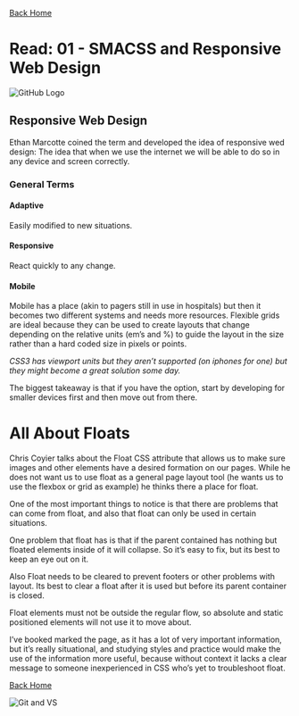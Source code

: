 [Back Home](https://thatvetdevrob.github.io/reading-notes/)

# Read: 01 - SMACSS and Responsive Web Design

![GitHub Logo](https://smhttp-ssl-31623-sherocom.nexcesscdn.net/wp-content/uploads/2016/01/github-banner.png)

## Responsive Web Design

Ethan Marcotte coined the term and developed the idea of responsive wed design: The idea that when we use the internet we will be able to do so in any device and screen correctly. 


### General Terms

#### Adaptive

Easily modified to new situations.
#### Responsive

React quickly to any change.
#### Mobile

Mobile has a place (akin to pagers still in use in hospitals) but then it becomes two different systems and needs more resources.
Flexible grids are ideal because they can be used to create layouts that change depending on the relative units (em’s and %) to guide the layout in the size rather than a hard coded size in pixels or points.

*CSS3 has viewport units but they aren’t supported (on iphones for one) but they might become a great solution some day.* 

The biggest takeaway is that if you have the option, start by developing for smaller devices first and then move out from there.

# All About Floats

Chris Coyier talks about the Float CSS attribute that allows us to make sure images and other elements have a desired formation on our pages.
While he does not want us to use float as a general page layout tool (he wants us to use the flexbox or grid as example) he thinks there a place for float.  

One of the most important things to notice is that there are problems that can come from float, and also that float can only be used in certain situations.

One problem that float has is that if the parent contained has nothing but floated elements inside of it will collapse. So it’s easy to fix, but its best to keep an eye out on it.

Also Float needs to be cleared to prevent footers or other problems with layout. Its best to clear a float after it is used but before its parent container is closed.

Float elements must not be outside the regular flow, so absolute and static positioned elements will not use it to move about. 

I’ve booked marked the page, as it has a lot of very important information, but it’s really situational, and studying styles and practice would make the use of the information more useful, because without context it lacks a clear message to someone inexperienced in CSS who’s yet to troubleshoot float.

[Back Home](https://thatvetdevrob.github.io/reading-notes/)

![Git and VS ](https://andrewlock.net/content/images/2017/03/banner.PNG)


